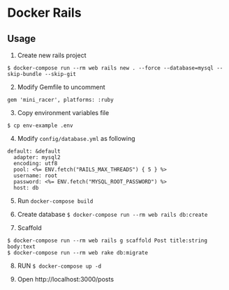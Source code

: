 # Docker Rails

## Usage

1. Create new rails project
```
$ docker-compose run --rm web rails new . --force --database=mysql --skip-bundle --skip-git
```

2. Modify Gemfile to uncomment
```
gem 'mini_racer', platforms: :ruby
```

3. Copy environment variables file
```
$ cp env-example .env
```

4. Modify `config/database.yml` as following
```
default: &default
  adapter: mysql2
  encoding: utf8
  pool: <%= ENV.fetch("RAILS_MAX_THREADS") { 5 } %>
  username: root
  password: <%= ENV.fetch("MYSQL_ROOT_PASSWORD") %>
  host: db
```
5. Run `docker-compose build`

6. Create database `$ docker-compose run --rm web rails db:create`

7. Scaffold
```
$ docker-compose run --rm web rails g scaffold Post title:string body:text
$ docker-compose run --rm web rake db:migrate
```

8. RUN `$ docker-compose up -d`

9. Open http://localhost:3000/posts
